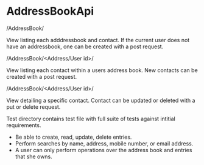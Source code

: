 # AddressBookApi


/AddressBook/

View listing each adddressbook and contact. If the current user does not have an addressbook, one can be created with a post request.

/AddressBook/<Address/User id>/

View listing each contact within a users address book. New contacts can be created with a post request.

/AddressBook/<Address/User id>/<contact id>

View detailing a specific contact. Contact can be updated or deleted with a put or delete request.

Test directory contains test file with full suite of tests against intitial requirements.

-	Be able to create, read, update, delete entries.
-	Perform searches by name, address, mobile number, or email address.
-	A user can only perform operations over the address book and entries that she owns.



